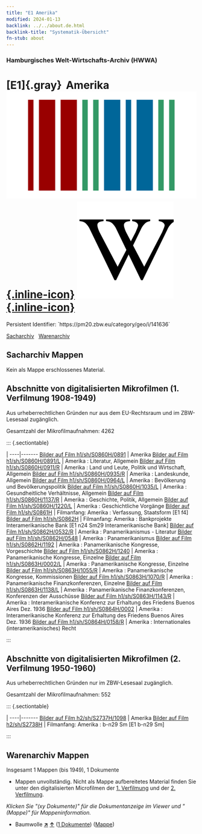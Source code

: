 ```yaml
---
title: "E1 Amerika"
modified: 2024-01-13
backlink: ../../about.de.html
backlink-title: "Systematik-Übersicht"
fn-stub: about
---
```


### Hamburgisches Welt-Wirtschafts-Archiv (HWWA)

# [E1]{.gray}&#8201; Amerika &#160; [![Wikidata](/images/Wikidata-logo.svg "Wikidata"){.inline-icon}](http://www.wikidata.org/entity/Q828) [![Wikipedia](/images/Wikipedia-W.svg "Wikipedia"){.inline-icon}](https://de.wikipedia.org/wiki/Amerika)

<div class="hint">Persistent Identifier: `https://pm20.zbw.eu/category/geo/i/141636`</div>




[Sacharchiv](#sacharchiv-mappen) &#160; [Warenarchiv](#warenarchiv-mappen)





## Sacharchiv Mappen








Kein als Mappe erschlossenes Material.



<a id="filmsections" />

## Abschnitte von digitalisierten Mikrofilmen (1. Verfilmung 1908-1949)

<p>Aus urheberrechtlichen Gründen nur aus dem EU-Rechtsraum und im ZBW-Lesesaal zugänglich.</p>


<p>Gesamtzahl der Mikrofilmaufnahmen: 4262</p>





::: {.sectiontable}

 | 
----|-------
<a class="btn" href="https://pm20.zbw.eu/film/h1/sh/S0860H/0891" rel="nofollow">Bilder auf Film h1/sh/S0860H/0891</a> | Amerika
<a class="btn" href="https://pm20.zbw.eu/film/h1/sh/S0860H/0891/L" rel="nofollow">Bilder auf Film h1/sh/S0860H/0891/L</a> | Amerika : Literatur, Allgemein
<a class="btn" href="https://pm20.zbw.eu/film/h1/sh/S0860H/0911/R" rel="nofollow">Bilder auf Film h1/sh/S0860H/0911/R</a> | Amerika : Land und Leute, Politik und Wirtschaft, Allgemein
<a class="btn" href="https://pm20.zbw.eu/film/h1/sh/S0860H/0935/R" rel="nofollow">Bilder auf Film h1/sh/S0860H/0935/R</a> | Amerika : Landeskunde, Allgemein
<a class="btn" href="https://pm20.zbw.eu/film/h1/sh/S0860H/0964/L" rel="nofollow">Bilder auf Film h1/sh/S0860H/0964/L</a> | Amerika : Bevölkerung und Bevölkerungspolitik
<a class="btn" href="https://pm20.zbw.eu/film/h1/sh/S0860H/1035/L" rel="nofollow">Bilder auf Film h1/sh/S0860H/1035/L</a> | Amerika : Gesundheitliche Verhältnisse, Allgemein
<a class="btn" href="https://pm20.zbw.eu/film/h1/sh/S0860H/1137/R" rel="nofollow">Bilder auf Film h1/sh/S0860H/1137/R</a> | Amerika : Geschichte, Politik, Allgemein
<a class="btn" href="https://pm20.zbw.eu/film/h1/sh/S0860H/1220/L" rel="nofollow">Bilder auf Film h1/sh/S0860H/1220/L</a> | Amerika : Geschichtliche Vorgänge
<a class="btn" href="https://pm20.zbw.eu/film/h1/sh/S0861H" rel="nofollow">Bilder auf Film h1/sh/S0861H</a> | Filmanfang: Amerika : Verfassung, Staatsform [E1 f4]
<a class="btn" href="https://pm20.zbw.eu/film/h1/sh/S0862H" rel="nofollow">Bilder auf Film h1/sh/S0862H</a> | Filmanfang: Amerika : Bankprojekte Interamerikanische Bank [E1 n24 Sm29 Interamerikanische Bank]
<a class="btn" href="https://pm20.zbw.eu/film/h1/sh/S0862H/0532/R" rel="nofollow">Bilder auf Film h1/sh/S0862H/0532/R</a> | Amerika : Panamerikanismus - Literatur
<a class="btn" href="https://pm20.zbw.eu/film/h1/sh/S0862H/0548" rel="nofollow">Bilder auf Film h1/sh/S0862H/0548</a> | Amerika : Panamerikanismus
<a class="btn" href="https://pm20.zbw.eu/film/h1/sh/S0862H/1192" rel="nofollow">Bilder auf Film h1/sh/S0862H/1192</a> | Amerika : Panamerikanische Kongresse, Vorgeschichte
<a class="btn" href="https://pm20.zbw.eu/film/h1/sh/S0862H/1240" rel="nofollow">Bilder auf Film h1/sh/S0862H/1240</a> | Amerika : Panamerikanische Kongresse, Einzelne
<a class="btn" href="https://pm20.zbw.eu/film/h1/sh/S0863H/0002/L" rel="nofollow">Bilder auf Film h1/sh/S0863H/0002/L</a> | Amerika : Panamerikanische Kongresse, Einzelne
<a class="btn" href="https://pm20.zbw.eu/film/h1/sh/S0863H/1055/R" rel="nofollow">Bilder auf Film h1/sh/S0863H/1055/R</a> | Amerika : Panamerikanische Kongresse, Kommissionen
<a class="btn" href="https://pm20.zbw.eu/film/h1/sh/S0863H/1070/R" rel="nofollow">Bilder auf Film h1/sh/S0863H/1070/R</a> | Amerika : Panamerikanische Finanzkonferenzen, Einzelne
<a class="btn" href="https://pm20.zbw.eu/film/h1/sh/S0863H/1138/L" rel="nofollow">Bilder auf Film h1/sh/S0863H/1138/L</a> | Amerika : Panamerikanische Finanzkonferenzen, Konferenzen der Ausschüsse
<a class="btn" href="https://pm20.zbw.eu/film/h1/sh/S0863H/1143/R" rel="nofollow">Bilder auf Film h1/sh/S0863H/1143/R</a> | Amerika : Interamerikanische Konferenz zur Erhaltung des Friedens Buenos Aires Dez. 1936
<a class="btn" href="https://pm20.zbw.eu/film/h1/sh/S0864H/0002" rel="nofollow">Bilder auf Film h1/sh/S0864H/0002</a> | Amerika : Interamerikanische Konferenz zur Erhaltung des Friedens Buenos Aires Dez. 1936
<a class="btn" href="https://pm20.zbw.eu/film/h1/sh/S0864H/0158/R" rel="nofollow">Bilder auf Film h1/sh/S0864H/0158/R</a> | Amerika : Internationales (interamerikanisches) Recht


:::




## Abschnitte von digitalisierten Mikrofilmen (2. Verfilmung 1950-1960)

<p>Aus urheberrechtlichen Gründen nur im ZBW-Lesesaal zugänglich.</p>


<p>Gesamtzahl der Mikrofilmaufnahmen: 552</p>





::: {.sectiontable}

 | 
----|-------
<a class="btn" href="https://pm20.zbw.eu/film/h2/sh/S2737H/1098" rel="nofollow">Bilder auf Film h2/sh/S2737H/1098</a> | Amerika
<a class="btn" href="https://pm20.zbw.eu/film/h2/sh/S2738H" rel="nofollow">Bilder auf Film h2/sh/S2738H</a> | Filmanfang: Amerika : b-n29 Sm [E1 b-n29 Sm]


:::














## Warenarchiv Mappen










Insgesamt 1 Mappen (bis 1949), 1 Dokumente
- Mappen unvollständig.  Nicht als Mappe aufbereitetes Material finden Sie
unter den digitalisierten Microfilmen der [1. Verfilmung](/film/h1_wa.de.html)
und der [2. Verfilmung](/film/h2_wa.de.html).

_Klicken Sie "(xy Dokumente)" für die Dokumentanzeige im Viewer und "(Mappe)" für Mappeninformation._



- Baumwolle [**&nearr;**](../../../ware/i/142089/about.de.html "Baumwolle (XXX in der ganzen Welt)") [**&uarr;**](../../../ware/about.de.html#PLW04-Bw "Warensystematik") (<a href="https://pm20.zbw.eu/iiifview/folder/wa/142089,141636" title="über: Baumwolle : Amerika" target="_blank">1 Dokumente</a>) ([Mappe](../../../../folder/wa/1420xx/142089/1416xx/141636/about.de.html))




